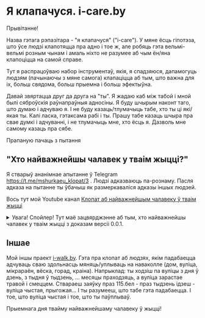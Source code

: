 # Я клапачуся. i-care.by
Прывітанне!

Назва гэтага рэпазітара - "я клапачуся" ("i-care"). У мяне ёсць гіпотэза, што ўсе людзі клапотяцца пра адно і тое ж, але робяць гэта вельмі-вельмі розным чынам і амаль ніхто не разумее аб чым ён/яна клапоціцца на самой справе.

Тут я распрацоўваю набор інструментаў, якія, я спадзяюся, дапамогуць людзям (пачынаючы з мяне самога) клапаціцца аб тым, што важна для іх, больш свядома, больш прыемна і больш эфектыўна.

Давай звяртацца друг да друга на "ты". Я жадаю каб між табой і мной былі сяброўскія раўнапраўныя адносіны. Я буду шчырым наконт таго, што думаю і адчуваю я. І не буду казаць/тлумачыць табе, хто ты ці які/якая ты. Калі ласка, гэтаксама рабі і ты. Прашу табе казаць шчыра пра свае думкі і адчуванні, і не тлумачыць мне, хто ёсць я. Дазволь мне самому казаць пра сябе.

Прапаную пачаць з пытання

## "Хто найважнейшы чалавек у тваім жыцці?"
Я стварыў ананімнае апытанне ў Telegram https://t.me/mshurkaeu_klopat/3 . Людзі адказваюць па-рознаму. Пасля адказа на пытанне ты ўбачыш як размеркаваліся адказы іншых людзей.

Вось тут мой Youtube канал [Клопат аб найважнейшым чалавеку ў тваім жыцці](https://www.youtube.com/channel/UCDVmfJuYxY6MAfO3KlpYv5A)

<details>
  <summary>Увага! Спойлер! Тут маё зацвярджэнне аб тым, хто найважнейшы чалавек у тваім жыцці з доказам версіі 0.0.1.</summary>

  ### Азначэнні

  Прыметнік "**важны**" азначае "які мае асаблівае значэнне, значны."
  
  "**Найважнейшы**" - вышэйшая ступень параўнання ад прыметніка "важны". Гэты прыметнік азначае, што няма нічога/нікога з больш высокай ступенню важнасці.
  
  Звяртаю тваю ўвагу, што прыметнік "важны" не мае дачынення да тыпаў характарыстык "добры"-"дрэнны" і да "лепшы"-"горшы".
  Напрыклад, можа здарыцца як добрая так і дрэнная, але ўсё адно важная падзея.
  Таму, "найважнейшы" пра чалавека не азначае, што гэты чалавек нечым лепшы за астатніх.
  
  Буду называць чалавека "**чалавекам з адной асобай**", калі ў любы момант, калі ў чалавека пытаешся пра тое, хто ён (як клічуць, любыя факты з біяграфіі), то чалавек сумленна адказвае і яго адказы супадаюць з усімі адказамі ў папярэднія разы.

  Далей буду разглядаць толькі выпадак чалавека з адной асобай, калі ў разважанні відавочным чынам не разглядаецца іншы выпадак.

  Я сцвярджаю, што
  ### Для любога чалавека найважнешы чалавек у яго жыцці - гэта ён сам/яна сама.
  
  ### Доказ
  Кожны чалавек атрымоўвае інфармацыю са знешняга света праз свае органы пачуццяў, атрымоўвае фізічнае і псіхалагічнае ўздзеянне ад іншых людзей і з'яў.
  Ніхто іншы не мае доступу да ўсёй паўнаты гэтай інфармацыі. Ніхто акрамя чалавека не адчувае наколькі моцна казыча ў носе, ніхто акрамя чалавека не адчувае,
  што адбываецца ў яго пачуццях і думках, калі побач прайшоў нейкі другі чалавек. І г.д... Гэта робіць чалавека ўнікальным чалавекам на свеце з пункту гледжання доступу
  да інфармацыі аб тым, што дакладна з ім адбываецца. Усе астатніе людзі маюць менш інфармацыі пра гэта.

  На выснове ўсёй атрыманай інфармацыі чалавек прымае сваё ўласнае рашэнне што рабіць далей. У тым ліку гэта можа быць рашэнне звярнуцца да іншага чалавека па дапамогу з
  далейшымі шагамі. Ні водзін учынак не можа здарыцца пакуль чалавек не прыняў рашэння. Гэта робіць чалавека ўнікальным чалавекам на свеце з пункту гледжання прыняцця
  рашэнняў аб сваіх учынках.

  Чалавек валодае ўласнай карцінай свету. На яе ўплываюць іншыя людзі, але належыць яна самому чалавеку. Калі абсалютна ўсе іншыя людзі раптам знікнуць, то карціна свету
  застанецца ў чалавека. Яна пачне змяняцца пад уплывам новых абставін, але не знікне зусім, бо належыць чалавеку. Уласная карціна свету чалавека ўплывае на тое,
  каго і наколькі чалавек лічыць выжным ў сваім жыцці. Але належыць яна самому чалавеку і гэта робіць чалавека ўнікальным чалавекам у свеце з пункту гледжання валодання
  яго карцінай свету.

  Ад самага нараджэння да самай смерці, удзень, уначы, летам, зімой... Калі чалавек у прытомнасці, ён знаходзіцца побач з сабой (адчувае, прымае рашэнні). Гэта робіць
  чалавека унікальным чалавекам у свеце з пункту гледжання часу, праведзенага з ім.

  Таму, няма другога чалавека, які мае настолькі ўсеаб'емны ўплыў на яго. І таму ён/яна і ёсць найважнейшы чалавек у сваім жыцці.

  ### Дадатковыя разважанні
  Гэты доказ не пра тое, што твой любімы іншы чалавек мае меншае значэнне для цябе чым ты сам/сама лічаш. Не. Ты ведаеш на што ты гатовы/гатовая для таго чалавека.
  Але задумайся і пабач, што ты існуеш. Падумай, што ў тваёй карціне свету на дазваляла табе назваць сябе найважнейшым чалавекам у сваім жыцці. Ты прымаеш уласныя рашэнні.
  Табе вырашаць як змяніць сваю карціну света ці не змяняць яе. І спытай у свайго любімага чалавека, хто найважнейшы чалавек у яго/яе жыцці.
</details>


## Іншае

Мой іншы праект [i-walk.by](https://github.com/mshurkaeu-public/i-walk.by). Гэта пра клопат аб людзях, якім падабаецца адчуваць сваю здольнасць мяняць/уплываць на наваколле
(дом, вуліца, мікрараён, вёска, горад, краіна). Напрыклад: ты ходзіш па вуліцы з дня ў дзень, з тыдня ў тыдзень, ... месяцы праходзяць, а вуліца зарастае травой і смеццем. Ствараеш заяўку
праз 115.бел - праз тыдзень ідзеш - вуліца чыстая, прыгожая... І ты разумееш, што табе гэта падабаецца. І тое, што вуліца чыстая і тое, што ты паўплываў.

Прыемнага дня твайму найважнейшаму чалавеку ў жыцці!
